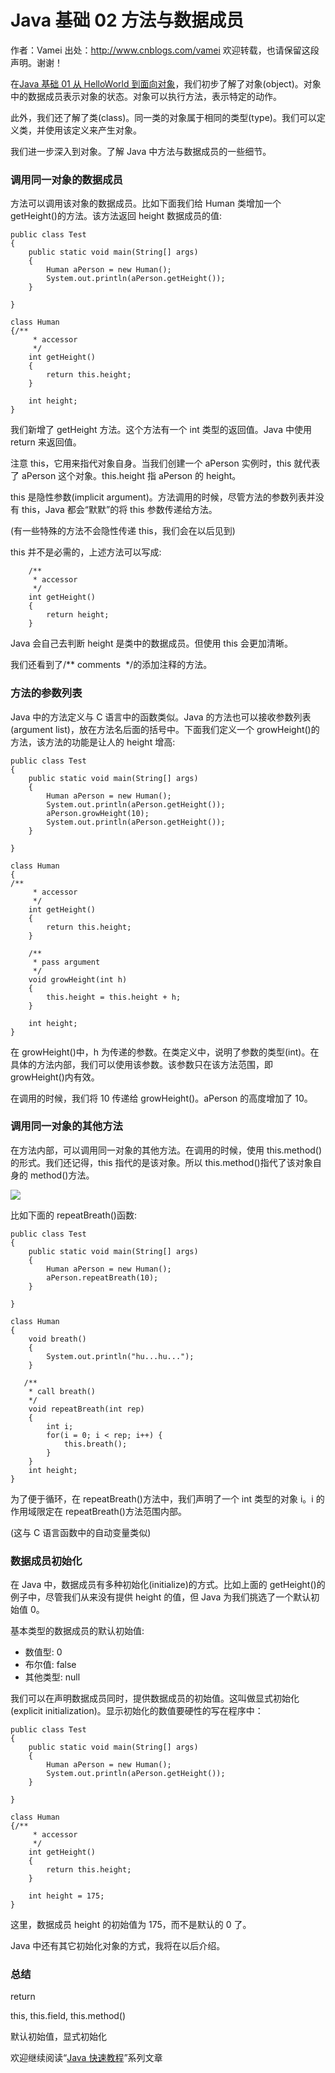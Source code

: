 # Java 基础 02 方法与数据成员

作者：Vamei 出处：http://www.cnblogs.com/vamei 欢迎转载，也请保留这段声明。谢谢！

在[Java 基础 01 从 HelloWorld 到面向对象](http://www.cnblogs.com/vamei/archive/2013/03/14/2958654.html)，我们初步了解了对象(object)。对象中的数据成员表示对象的状态。对象可以执行方法，表示特定的动作。

此外，我们还了解了类(class)。同一类的对象属于相同的类型(type)。我们可以定义类，并使用该定义来产生对象。

我们进一步深入到对象。了解 Java 中方法与数据成员的一些细节。

### 调用同一对象的数据成员

方法可以调用该对象的数据成员。比如下面我们给 Human 类增加一个 getHeight()的方法。该方法返回 height 数据成员的值:

```
public class Test
{
    public static void main(String[] args)
    {
        Human aPerson = new Human();
        System.out.println(aPerson.getHeight());
    }

}

class Human
{/**
     * accessor
     */
    int getHeight()
    {
        return this.height;
    }

    int height;
}
```

我们新增了 getHeight 方法。这个方法有一个 int 类型的返回值。Java 中使用 return 来返回值。

注意 this，它用来指代对象自身。当我们创建一个 aPerson 实例时，this 就代表了 aPerson 这个对象。this.height 指 aPerson 的 height。

this 是隐性参数(implicit argument)。方法调用的时候，尽管方法的参数列表并没有 this，Java 都会“默默”的将 this 参数传递给方法。

(有一些特殊的方法不会隐性传递 this，我们会在以后见到)

this 并不是必需的，上述方法可以写成:

```
    /**
     * accessor
     */
    int getHeight()
    {
        return height;
    }
```

Java 会自己去判断 height 是类中的数据成员。但使用 this 会更加清晰。

我们还看到了/** comments  */的添加注释的方法。

### 方法的参数列表

Java 中的方法定义与 C 语言中的函数类似。Java 的方法也可以接收参数列表(argument list)，放在方法名后面的括号中。下面我们定义一个 growHeight()的方法，该方法的功能是让人的 height 增高:

```
public class Test
{
    public static void main(String[] args)
    {
        Human aPerson = new Human();
        System.out.println(aPerson.getHeight());
        aPerson.growHeight(10);
        System.out.println(aPerson.getHeight());
    }

}

class Human
{
/**
     * accessor
     */
    int getHeight()
    {
        return this.height;
    }

    /**
     * pass argument
     */
    void growHeight(int h)
    {
        this.height = this.height + h;
    }

    int height;
}
```

在 growHeight()中，h 为传递的参数。在类定义中，说明了参数的类型(int)。在具体的方法内部，我们可以使用该参数。该参数只在该方法范围，即 growHeight()内有效。

在调用的时候，我们将 10 传递给 growHeight()。aPerson 的高度增加了 10。

### 调用同一对象的其他方法

在方法内部，可以调用同一对象的其他方法。在调用的时候，使用 this.method()的形式。我们还记得，this 指代的是该对象。所以 this.method()指代了该对象自身的 method()方法。

![](img/3eb2131b68f115bdd8a03087cfd22513.jpg)

比如下面的 repeatBreath()函数:

```
public class Test
{
    public static void main(String[] args)
    {
        Human aPerson = new Human();
        aPerson.repeatBreath(10);
    }

}

class Human
{
    void breath()
    {
        System.out.println("hu...hu...");
    }

   /**
    * call breath()
    */
    void repeatBreath(int rep)
    {
        int i;
        for(i = 0; i < rep; i++) {
            this.breath();
        }
    }
    int height;
}
```

为了便于循环，在 repeatBreath()方法中，我们声明了一个 int 类型的对象 i。i 的作用域限定在 repeatBreath()方法范围内部。

(这与 C 语言函数中的自动变量类似)

### 数据成员初始化

在 Java 中，数据成员有多种初始化(initialize)的方式。比如上面的 getHeight()的例子中，尽管我们从来没有提供 height 的值，但 Java 为我们挑选了一个默认初始值 0。

基本类型的数据成员的默认初始值:

*   数值型: 0
*   布尔值: false
*   其他类型: null

我们可以在声明数据成员同时，提供数据成员的初始值。这叫做显式初始化(explicit initialization)。显示初始化的数值要硬性的写在程序中：

```
public class Test
{
    public static void main(String[] args)
    {
        Human aPerson = new Human();
        System.out.println(aPerson.getHeight());
    }

}

class Human
{/**
     * accessor
     */
    int getHeight()
    {
        return this.height;
    }

    int height = 175;
}
```

这里，数据成员 height 的初始值为 175，而不是默认的 0 了。

Java 中还有其它初始化对象的方式，我将在以后介绍。

### 总结

return

this, this.field, this.method()

默认初始值，显式初始化

欢迎继续阅读“[Java 快速教程](http://www.cnblogs.com/vamei/archive/2013/03/31/2991531.html)”系列文章